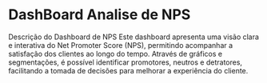 # DashBoard Analise de NPS
Descrição do Dashboard de NPS
Este dashboard apresenta uma visão clara e interativa do Net Promoter Score (NPS), permitindo acompanhar a satisfação dos clientes ao longo do tempo. Através de gráficos e segmentações, é possível identificar promotores, neutros e detratores, facilitando a tomada de decisões para melhorar a experiência do cliente.